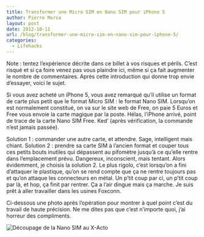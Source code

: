 ```yaml
---
title: Transformer une Micro SIM en Nano SIM pour iPhone 5
author: Pierre Morsa
layout: post
date: 2012-10-11
url: /blog/transformer-une-micro-sim-en-nano-sim-pour-iphone-5/
categories:
  - Lifehacks
---
```

Note : tentez l’expérience décrite dans ce billet à vos risques et périls. C’est risqué et si ça foire venez pas vous plaindre ici, même si ça fait augmenter le nombre de commentaires. Après cette introduction qui donne trop envie d’essayer, voici le sujet.

Si vous avez acheté un iPhone 5, vous avez remarqué qu’il utilise un format de carte plus petit que le format Micro SIM : le format Nano SIM. Lorsqu’on est normalement constitué, on va sur le site web de Free, on paie 5 Euros et Free vous envoie la carte magique par la poste. Hélas, l’iPhone arrivé, point de trace de la carte Nano SIM Free. Ked’ (après vérification, la commande n’est jamais passée).

Solution 1 : commander une autre carte, et attendre. Sage, intelligent mais chiant. Solution 2 : prendre sa carte SIM à l’ancien format et couper tous ces petits bouts inutiles qui dépassent au pifomètre jusqu’à ce qu’elle rentre dans l’emplacement prévu. Dangereux, inconscient, mais tentant. Alors évidemment, je choisis la solution 2. Le plus rigolo, c’est lorsqu’on a fini d’attaquer le plastique, qu’on se rend compte que ça ne rentre toujours pas et qu’on attaque les connecteurs en métal. Un p’tit coup par ci, un p’tit coup par là, et hop, ça finit par rentrer. Ça a l’air dingue mais ça marche. Je suis prêt à aller travailler dans les usines Foxconn.

Ci-dessous une photo après l’opération pour montrer à quel point c’est du travail de haute précision. Ne me dites pas que c’est n’importe quoi, j’ai horreur des compliments.

![Découpage de la Nano SIM au X-Acto][pic_1]

[pic_1]: /pictures/2012/10/nano_sim_free_hack_au_x_acto.jpg

